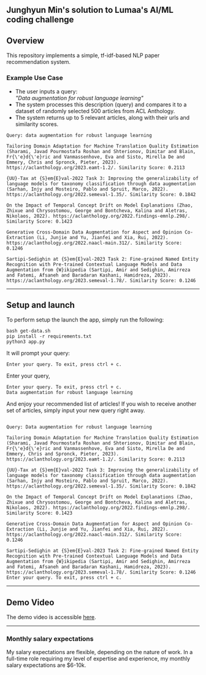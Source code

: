 Junghyun Min's solution to Lumaa's AI/ML coding challenge
---

## Overview

This repository implements a simple, tf-idf-based NLP paper recommendation system.  

### Example Use Case

- The user inputs a query:  
  *"Data augmentation for robust language learning"*  
- The system processes this description (query) and compares it to a dataset of randomly selected 500 articles from ACL Anthology.  
- The system returns up to 5 relevant articles, along with their urls and similarity scores.
```angular2html
Query: data augmentation for robust language learning

Tailoring Domain Adaptation for Machine Translation Quality Estimation (Sharami, Javad Pourmostafa Roshan and Shterionov, Dimitar and Blain, Fr{\'e}d{\'e}ric and Vanmassenhove, Eva and Sisto, Mirella De and Emmery, Chris and Spronck, Pieter, 2023). https://aclanthology.org/2023.eamt-1.2/. Similarity Score: 0.2113

{UU}-Tax at {S}em{E}val-2022 Task 3: Improving the generalizability of language models for taxonomy classification through data augmentation (Sarhan, Injy and Mosteiro, Pablo and Spruit, Marco, 2022). https://aclanthology.org/2022.semeval-1.35/. Similarity Score: 0.1842

On the Impact of Temporal Concept Drift on Model Explanations (Zhao, Zhixue and Chrysostomou, George and Bontcheva, Kalina and Aletras, Nikolaos, 2022). https://aclanthology.org/2022.findings-emnlp.298/. Similarity Score: 0.1423

Generative Cross-Domain Data Augmentation for Aspect and Opinion Co-Extraction (Li, Junjie and Yu, Jianfei and Xia, Rui, 2022). https://aclanthology.org/2022.naacl-main.312/. Similarity Score: 0.1246

Sartipi-Sedighin at {S}em{E}val-2023 Task 2: Fine-grained Named Entity Recognition with Pre-trained Contextual Language Models and Data Augmentation from {W}ikipedia (Sartipi, Amir and Sedighin, Amirreza and Fatemi, Afsaneh and Baradaran Kashani, Hamidreza, 2023). https://aclanthology.org/2023.semeval-1.78/. Similarity Score: 0.1246

```

---

## Setup and launch

To perform setup the launch the app, simply run the following:
```angular2html
bash get-data.sh
pip install -r requirements.txt
python3 app.py
```

It will prompt your query:
```angular2html
Enter your query. To exit, press ctrl + c.
```

Enter your query,
```angular2html
Enter your query. To exit, press ctrl + c.
Data augmentation for robust language learning
```

And enjoy your recommended list of articles!
If you wish to receive another set of articles, simply input your new query right away.
```angular2html

Query: Data augmentation for robust language learning

Tailoring Domain Adaptation for Machine Translation Quality Estimation (Sharami, Javad Pourmostafa Roshan and Shterionov, Dimitar and Blain, Fr{\'e}d{\'e}ric and Vanmassenhove, Eva and Sisto, Mirella De and Emmery, Chris and Spronck, Pieter, 2023). https://aclanthology.org/2023.eamt-1.2/. Similarity Score: 0.2113

{UU}-Tax at {S}em{E}val-2022 Task 3: Improving the generalizability of language models for taxonomy classification through data augmentation (Sarhan, Injy and Mosteiro, Pablo and Spruit, Marco, 2022). https://aclanthology.org/2022.semeval-1.35/. Similarity Score: 0.1842

On the Impact of Temporal Concept Drift on Model Explanations (Zhao, Zhixue and Chrysostomou, George and Bontcheva, Kalina and Aletras, Nikolaos, 2022). https://aclanthology.org/2022.findings-emnlp.298/. Similarity Score: 0.1423

Generative Cross-Domain Data Augmentation for Aspect and Opinion Co-Extraction (Li, Junjie and Yu, Jianfei and Xia, Rui, 2022). https://aclanthology.org/2022.naacl-main.312/. Similarity Score: 0.1246

Sartipi-Sedighin at {S}em{E}val-2023 Task 2: Fine-grained Named Entity Recognition with Pre-trained Contextual Language Models and Data Augmentation from {W}ikipedia (Sartipi, Amir and Sedighin, Amirreza and Fatemi, Afsaneh and Baradaran Kashani, Hamidreza, 2023). https://aclanthology.org/2023.semeval-1.78/. Similarity Score: 0.1246
Enter your query. To exit, press ctrl + c.
```

---

## Demo Video
The demo video is accessible [here](https://drive.google.com/file/d/1ttzqM-51Msi5-2WtAZ0zCSb1n1zsblcd/view?usp=sharing).

---

### Monthly salary expectations
My salary expectations are flexible, depending on the nature of work.
In a full-time role requiring my level of expertise and experience, my monthly salary expectations are $6-10k.
